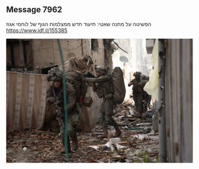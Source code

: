 ## Message 7962

הפשיטה על מחנה שאטי:
תיעוד חדש ממצלמות הגוף של לוחמי אגוז
https://www.idf.il/155385

![Photo](7962/7962_photo.jpg)

